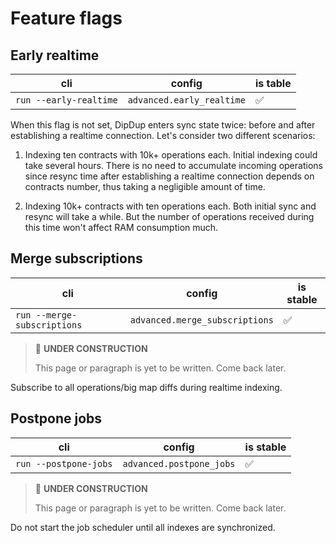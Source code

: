 # Feature flags

## Early realtime

|cli|config|is table|
|-|-|-|
|`run --early-realtime`|`advanced.early_realtime`|✅|

When this flag is not set, DipDup enters sync state twice: before and after establishing a realtime connection. Let's consider two different scenarios:

1. Indexing ten contracts with 10k+ operations each. Initial indexing could take several hours. There is no need to accumulate incoming operations since resync time after establishing a realtime connection depends on contracts number, thus taking a negligible amount of time.

2. Indexing 10k+ contracts with ten operations each. Both initial sync and resync will take a while. But the number of operations received during this time won't affect RAM consumption much.

## Merge subscriptions

|cli|config|is stable|
|-|-|-|
|`run --merge-subscriptions`|`advanced.merge_subscriptions`|✅|

> 🚧 **UNDER CONSTRUCTION**
>
> This page or paragraph is yet to be written. Come back later.

Subscribe to all operations/big map diffs during realtime indexing.

## Postpone jobs

|cli|config|is stable|
|-|-|-|
|`run --postpone-jobs`|`advanced.postpone_jobs`|✅|

> 🚧 **UNDER CONSTRUCTION**
>
> This page or paragraph is yet to be written. Come back later.

Do not start the job scheduler until all indexes are synchronized.
